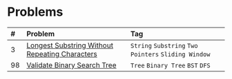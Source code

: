 # Problems

| #  | Problem                                                                                                                         | Tag                                                  |
|:---|:--------------------------------------------------------------------------------------------------------------------------------|:-----------------------------------------------------|
| 3  | [Longest Substring Without Repeating Characters](https://leetcode.com/problems/longest-substring-without-repeating-characters/) | `String` `Substring` `Two Pointers` `Sliding Window` |
| 98 | [Validate Binary Search Tree](https://leetcode.com/problems/validate-binary-search-tree/)                                       | `Tree` `Binary Tree` `BST` `DFS`                     |